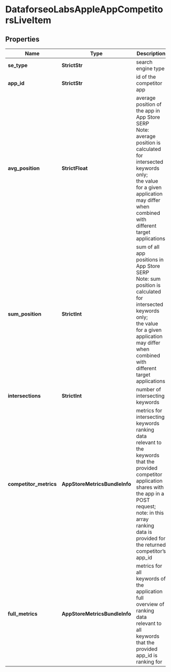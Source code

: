 # DataforseoLabsAppleAppCompetitorsLiveItem


## Properties

| Name | Type | Description | Notes |
|------------ | ------------- | ------------- | -------------|
**se_type** | **StrictStr** | search engine type |[optional]|
**app_id** | **StrictStr** | id of the competitor app |[optional]|
**avg_position** | **StrictFloat** | average position of the app in App Store SERP<br>Note: average position is calculated for intersected keywords only;<br>the value for a given application may differ when combined with different target applications |[optional]|
**sum_position** | **StrictInt** | sum of all app positions in App Store SERP<br>Note: sum position is calculated for intersected keywords only;<br>the value for a given application may differ when combined with different target applications |[optional]|
**intersections** | **StrictInt** | number of intersecting keywords |[optional]|
**competitor_metrics** | **AppStoreMetricsBundleInfo** | metrics for intersecting keywords<br>ranking data relevant to the keywords that the provided competitor application shares with the app in a POST request;<br>note: in this array ranking data is provided for the returned competitor’s app_id |[optional]|
**full_metrics** | **AppStoreMetricsBundleInfo** | metrics for all keywords of the application<br>full overview of ranking data relevant to all keywords that the provided app_id is ranking for |[optional]|